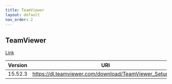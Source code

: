 ```yaml
---
title: TeamViewer
layout: default
nav_order: 2
---
```


## TeamViewer

[Link](https://www.teamviewer.com/)

| Version | URI                                                     |
| ------- | ------------------------------------------------------- |
| 15.52.3 | https://dl.teamviewer.com/download/TeamViewer_Setup.exe |

